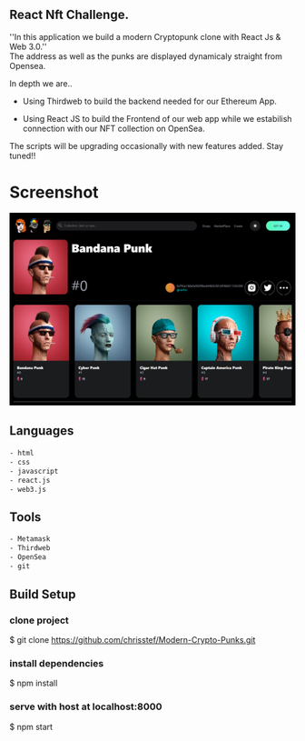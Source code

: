 ## React Nft Challenge.

''In this application we build a modern Cryptopunk clone with React Js & Web 3.0.''<br>
The address as well as the punks are displayed dynamicaly straight from Opensea.

In depth we are..

- Using Thirdweb to build the backend needed for our Ethereum App.

- Using React JS to build the Frontend of our web app while we estabilish connection with our NFT collection on OpenSea.

The scripts will be upgrading occasionally with new features added. Stay tuned!!


# Screenshot

<img src="/src/assets/owner/screencapture-Modern-Crypto-Punks.png" alt="Alt text" title="Optional title">


## Languages
```
- html
- css
- javascript
- react.js
- web3.js
```


## Tools
```
- Metamask
- Thirdweb
- OpenSea
- git
```


## Build Setup 

### clone project
$ git clone https://github.com/chrisstef/Modern-Crypto-Punks.git

### install dependencies
$ npm install

### serve with host at localhost:8000
$ npm start
